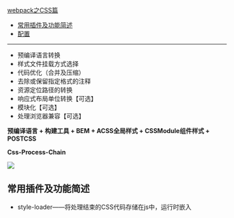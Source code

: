 [webpack之CSS篇](#top)

- [常用插件及功能简述](#%E5%B8%B8%E7%94%A8%E6%8F%92%E4%BB%B6%E5%8F%8A%E5%8A%9F%E8%83%BD%E7%AE%80%E8%BF%B0)
- [配置](#%E9%85%8D%E7%BD%AE)

-------------------------------------------------------------------

- 预编译语言转换
- 样式文件挂载方式选择
- 代码优化（合并及压缩）
- 去除或保留指定格式的注释
- 资源定位路径的转换
- 响应式布局单位转换【可选】
- 模块化【可选】
- 处理浏览器兼容【可选】

**预编译语言 + 构建工具 + BEM + ACSS全局样式 + CSSModule组件样式 + POSTCSS**

**Css-Process-Chain**

![](https://i.imgur.com/mdhkXn3.png)

## 常用插件及功能简述

- style-loader——将处理结束的CSS代码存储在js中，运行时嵌入<style>后挂载至html页面上
- css-loader——加载器，使webpack可以识别css模块
- postcss-loader——加载器，下一篇将详细描述
- sass-loader——加载器，使webpack可以识别scss/sass文件，默认使用node-sass进行编译
- mini-css-extract-plugin——插件，4.0版本启用的插件，替代原extract-text-webpack-plugin插件，将处理后的CSS代码提取为独立的CSS文件
- optimize-css-assets-webpack-plugin——插件，实现CSS代码压缩
- autoprefixer——自动化添加跨浏览器兼容前缀

[back to top](#top)

## 配置

```javascript
/*1) webpack.config.js*/
const HtmlWebpackPlugin = require('html-webpack-plugin');//用于自动生成html入口文件的插件
const MiniCssExtractPlugin = require("mini-css-extract-plugin");//将CSS代码提取为独立文件的插件
const OptimizeCssAssetsPlugin = require("optimize-css-assets-webpack-plugin");//CSS模块资源优化插件
module.exports = {
  mode:'development',
  entry:'./main.js',
  output:{
    filename:'main.bundle.js',
    path:__dirname + '/build'
  },
  module: {
    rules: [
      {
        test: /\.scss$/,
        exclude: /node_modules/, //排除node_modules文件夹
        use: [{
             loader: MiniCssExtractPlugin.loader//建议生产环境采用此方式解耦CSS文件与js文件
          },{
            loader: 'css-loader',//CSS加载器
            options: {importLoaders: 2}//指定css-loader处理前最多可以经过的loader个数     
          },{
            loader: 'postcss-loader',//承载autoprefixer功能
          },{
            loader: 'sass-loader'//SCSS加载器，webpack默认使用node-sass进行编译
          }
        ]
      }
    ]
  },
  plugins:[
      new HtmlWebpackPlugin(),//生成入口html文件
      new MiniCssExtractPlugin({
        filename: "[name].css"
      })//为抽取出的独立的CSS文件设置配置参数
  ],
  optimization:{
    //对生成的CSS文件进行代码压缩 mode='production'时生效
    minimizer:[
       new OptimizeCssAssetsPlugin()
    ]
  }
}
/*2) postcss.config.js*/
module.exports = {
    plugins:[
        require('autoprefixer')
    ]
}
/*3) package.json中增加新的参数指定打包需要支持的浏览器类别*/
"browerslist": [
    "last 2 versions",
    "IE 8",
    "UCAndroid"
]
```

[back to top](#top)

